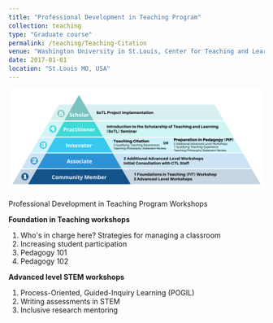 ```yaml
---
title: "Professional Development in Teaching Program"
collection: teaching
type: "Graduate course"
permalink: /teaching/Teaching-Citation
venue: "Washington University in St.Louis, Center for Teaching and Learning"
date: 2017-01-01
location: "St.Louis MO, USA"
---
```


![Workshops](/assets/images/Pyramid-white.png)

Professional Development in Teaching Program Workshops

**Foundation in Teaching workshops**
1. Who's in charge here? Strategies for managing a classroom 
2. Increasing student participation
3. Pedagogy 101
4. Pedagogy 102

**Advanced level STEM workshops**
1. Process-Oriented, Guided-Inquiry Learning (POGIL)
2. Writing assessments in STEM
3. Inclusive research mentoring
